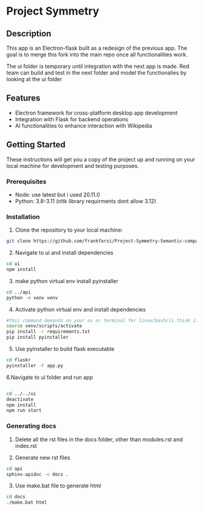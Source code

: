 # Project Symmetry

## Description

This app is an Electron-flask built as a redesign of the previous app. The goal is to merge this fork into the main repo once all functionalities work.

The ui folder is temporary until integration with the next app is made. Red team can build and test in the next folder and model the functionalies by looking at the ui folder

## Features

- Electron framework for cross-platform desktop app development
- Integration with Flask for backend operations
- AI functionalities to enhance interaction with Wikipedia

## Getting Started

These instructions will get you a copy of the project up and running on your local machine for development and testing purposes.

### Prerequisites

- Node: use latest but i used 20.11.0
- Python: 3.8-3.11 (nltk library requirments dont allow 3.12)

### Installation

1. Clone the repository to your local machine:

```bash
git clone https://github.com/frankfarsi/Project-Symmetry-Semantic-comparison-Alpha.git
```

2. Navigate to ui and install dependencies
```bash
cd ui
npm install
```
3. make python virtual env install pyinstaller
```bash
cd ../api
python -m venv venv
```
4. Activate python virtual env and install dependencies 
```bash
#this command demands on your os or terminal for linux/bash/(i think it works for mac too) its
source venv/scripts/activate
pip install -r requirements.txt
pip install pyinstaller
```

5. Use pyinstaller to build flask executable 
```bash
cd flaskr
pyinstaller -F app.py
```
6.Navigate to ui folder and run app
```bash

cd ../../ui
deactivate
npm install
npm run start

```

### Generating docs

1. Delete all the rst files in the docs folder, other than modules.rst and index.rst

2. Generate new rst files

```bash
cd api
sphinx-apidoc -o docs .
```

3. Use make.bat file to generate html

```bash
cd docs
./make.bat html
